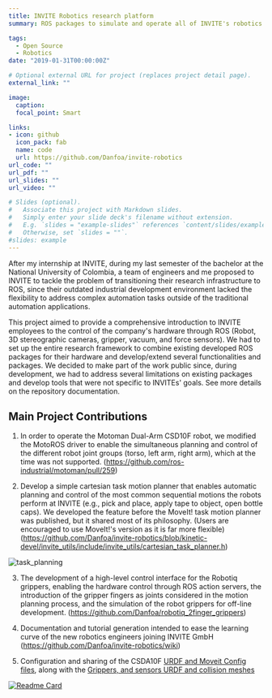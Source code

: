 ```yaml
---
title: INVITE Robotics research platform
summary: ROS packages to simulate and operate all of INVITE's robotics hardware

tags:
  - Open Source
  - Robotics
date: "2019-01-31T00:00:00Z"

# Optional external URL for project (replaces project detail page).
external_link: ""

image:
  caption:
  focal_point: Smart

links:
- icon: github
  icon_pack: fab
  name: code
  url: https://github.com/Danfoa/invite-robotics
url_code: ""
url_pdf: ""
url_slides: ""
url_video: ""

# Slides (optional).
#   Associate this project with Markdown slides.
#   Simply enter your slide deck's filename without extension.
#   E.g. `slides = "example-slides"` references `content/slides/example-slides.md`.
#   Otherwise, set `slides = ""`.
#slides: example
---
```


After my internship at INVITE, during my last semester of the bachelor at the National University of Colombia, a team of engineers and me proposed to INVITE to tackle the problem of transitioning their research infrastructure to ROS, since their outdated industrial development environment lacked the flexibility to address complex automation tasks outside of the traditional automation applications.   

This project aimed to provide a comprehensive introduction to INVITE employees to the control of the company's hardware through ROS (Robot, 3D stereographic cameras, gripper, vacuum, and force sensors). We had to set up the entire research framework to combine existing developed ROS packages for their hardware and develop/extend several functionalities and packages. We decided to make part of the work public since, during development, we had to address several limitations on existing packages and develop tools that were not specific to INVITEs' goals. See more details on the repository documentation.

## Main Project Contributions
1. In order to operate the Motoman Dual-Arm CSD10F robot, we modified the MotoROS driver to enable the simultaneous planning and control of the different robot joint groups (torso, left arm, right arm), which at the time was not supported. (https://github.com/ros-industrial/motoman/pull/259)

2. Develop a simple cartesian task motion planner that enables automatic planning and control of the most common sequential motions the robots perform at INVITE (e.g., pick and place, apply tape to object, open bottle caps). We developed the feature before the MoveIt! task motion planner was published, but it shared most of its philosophy. (Users are encouraged to use MoveIt!'s version as it is far more flexible) (https://github.com/Danfoa/invite-robotics/blob/kinetic-devel/invite_utils/include/invite_utils/cartesian_task_planner.h)

![task_planning](https://user-images.githubusercontent.com/8356912/58956840-a936c700-879f-11e9-97ef-20062db53018.gif)


3. The development of a high-level control interface for the Robotiq grippers, enabling the hardware control through ROS action servers, the introduction of the gripper fingers as joints considered in the motion planning process, and the simulation of the robot grippers for off-line development. (https://github.com/Danfoa/robotiq_2finger_grippers)

4. Documentation and tutorial generation intended to ease the learning curve of the new robotics engineers joining INVITE GmbH (https://github.com/Danfoa/invite-robotics/wiki)

5. Configuration and sharing of the CSDA10F [URDF and Moveit Config files](https://github.com/ros-industrial/motoman_experimental/pull/43), along with the [Grippers, and sensors URDF and collision meshes](https://github.com/ros-industrial/robotiq/pull/138)

[![Readme Card](https://github-readme-stats.vercel.app/api/pin/?username=danfoa&repo=invite-robotics)](https://github.com/Danfoa/invite-robotics)
